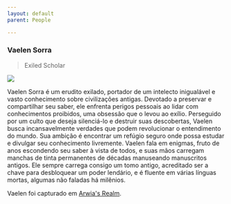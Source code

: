 ```yaml
---
layout: default
parent: People

---
```


### Vaelen Sorra

> Exiled Scholar

![](https://i.imgur.com/wfouHMY.png)

Vaelen Sorra é um erudito exilado, portador de um intelecto inigualável e vasto conhecimento sobre civilizações antigas.
Devotado a preservar e compartilhar seu saber, ele enfrenta perigos pessoais ao lidar com conhecimentos proibidos, uma obsessão que o levou ao exílio.
Perseguido por um culto que deseja silenciá-lo e destruir suas descobertas, Vaelen busca incansavelmente verdades que podem revolucionar o entendimento do mundo.
Sua ambição é encontrar um refúgio seguro onde possa estudar e divulgar seu conhecimento livremente.
Vaelen fala em enigmas, fruto de anos escondendo seu saber à vista de todos, e suas mãos carregam manchas de tinta permanentes de décadas manuseando manuscritos antigos.
Ele sempre carrega consigo um tomo antigo, acreditado ser a chave para desbloquear um poder lendário, e é fluente em várias línguas mortas, algumas não faladas há milênios.

Vaelen foi capturado em [Arwia's Realm](#arwiarealm).